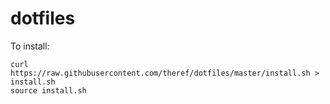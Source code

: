 dotfiles
========

To install:
```
curl https://raw.githubusercontent.com/theref/dotfiles/master/install.sh > install.sh
source install.sh
```